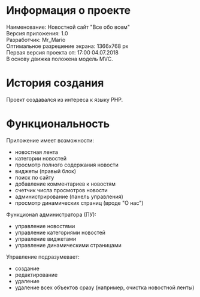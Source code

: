 # Информация о проекте

Наименование: Новостной сайт "Все обо всем"<br />
Версия приложения: 1.0<br />
Разработчик: Mr_Mario<br />
Оптимальное разрешение экрана: 1366x768 px<br />
Первая версия проекта от: 17:00 04.07.2018<br />
В основу движка положена модель MVC.<br />

# История создания

Проект создавался из интереса к языку PHP.

# Функциональность

Приложение имеет возможности:
- новостная лента
- категории новостей
- просмотр полного содержания новости
- виджеты (правый блок)
- поиск по сайту
- добавление комментариев к новостям
- счетчик числа просмотров новости
- администрирование (панель управления)
- просмотр динамических страниц (вроде "О нас")

Функционал администратора (ПУ):
- управление новостями
- управление категориями новостей
- управление виджетами
- управление динамическими страницами

Управление подразумевает:

- создание
- редактирование
- удаление
- удаление всех объектов сразу (например, очистка новостной ленты)
